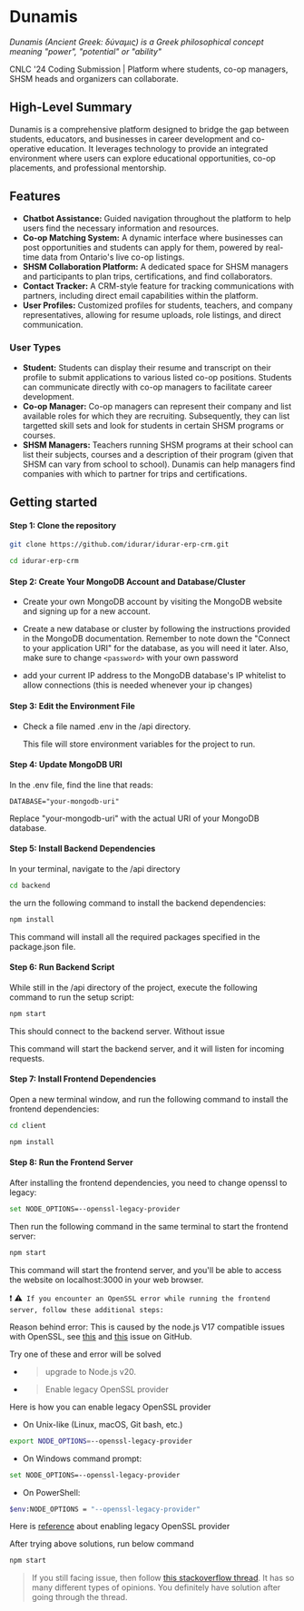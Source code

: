 # Dunamis
_Dunamis (Ancient Greek: δύναμις) is a Greek philosophical concept meaning "power", "potential" or "ability"_

CNLC '24 Coding Submission | Platform where students, co-op managers, SHSM heads and organizers can collaborate.
## High-Level Summary
Dunamis is a comprehensive platform designed to bridge the gap between students, educators, and businesses in career development and co-operative education. 
It leverages technology to provide an integrated environment where users can explore educational opportunities, co-op placements, and professional mentorship.
## Features
- **Chatbot Assistance:** Guided navigation throughout the platform to help users find the necessary information and resources.
- **Co-op Matching System:** A dynamic interface where businesses can post opportunities and students can apply for them, powered by real-time data from Ontario's live co-op listings.
- **SHSM Collaboration Platform:** A dedicated space for SHSM managers and participants to plan trips, certifications, and find collaborators.
- **Contact Tracker:** A CRM-style feature for tracking communications with partners, including direct email capabilities within the platform.
- **User Profiles:** Customized profiles for students, teachers, and company representatives, allowing for resume uploads, role listings, and direct communication.
### User Types
- **Student:** Students can display their resume and transcript on their profile to submit applications to various listed co-op positions. Students can communicate directly with co-op managers to facilitate career development.
- **Co-op Manager:** Co-op managers can represent their company and list available roles for which they are recruiting. Subsequently, they can list targetted skill sets and look for students in certain SHSM programs or courses.
- **SHSM Managers:** Teachers running SHSM programs at their school can list their subjects, courses and a description of their program (given that SHSM can vary from school to school). Dunamis can help managers find companies with which to partner for trips and certifications.
## Getting started

#### Step 1: Clone the repository

```bash
git clone https://github.com/idurar/idurar-erp-crm.git
```

```bash
cd idurar-erp-crm
```
#### Step 2: Create Your MongoDB Account and Database/Cluster

- Create your own MongoDB account by visiting the MongoDB website and signing up for a new account.

- Create a new database or cluster by following the instructions provided in the MongoDB documentation. Remember to note down the "Connect to your application URI" for the database, as you will need it later. Also, make sure to change `<password>` with your own password

- add your current IP address to the MongoDB database's IP whitelist to allow connections (this is needed whenever your ip changes)

#### Step 3: Edit the Environment File

- Check a file named .env in the /api directory.

  This file will store environment variables for the project to run.

#### Step 4: Update MongoDB URI

In the .env file, find the line that reads:

`DATABASE="your-mongodb-uri"`

Replace "your-mongodb-uri" with the actual URI of your MongoDB database.
#### Step 5: Install Backend Dependencies

In your terminal, navigate to the /api directory

```bash
cd backend
```

the urn the following command to install the backend dependencies:

```bash
npm install
```

This command will install all the required packages specified in the package.json file.

#### Step 6: Run Backend Script

While still in the /api directory of the project, execute the following command to run the setup script:

```bash
npm start
```

This should connect to the backend server. Without issue

This command will start the backend server, and it will listen for incoming requests.
#### Step 7: Install Frontend Dependencies

Open a new terminal window, and run the following command to install the frontend dependencies:

```bash
cd client
```

```bash
npm install
```

#### Step 8: Run the Frontend Server

After installing the frontend dependencies, you need to change openssl to legacy:
```bash
set NODE_OPTIONS=--openssl-legacy-provider
```
Then run the following command in the same terminal to start the frontend server:

```bash
npm start
```

This command will start the frontend server, and you'll be able to access the website on localhost:3000 in your web browser.

:exclamation: :warning:` If you encounter an OpenSSL error while running the frontend server, follow these additional steps:`

Reason behind error: This is caused by the node.js V17 compatible issues with OpenSSL, see [this](https://github.com/nodejs/node/issues/40547) and [this](https://github.com/webpack/webpack/issues/14532) issue on GitHub.

Try one of these and error will be solved

- > upgrade to Node.js v20.

- > Enable legacy OpenSSL provider

Here is how you can enable legacy OpenSSL provider

- On Unix-like (Linux, macOS, Git bash, etc.)

```bash
export NODE_OPTIONS=--openssl-legacy-provider
```

- On Windows command prompt:

```bash
set NODE_OPTIONS=--openssl-legacy-provider
```

- On PowerShell:

```bash
$env:NODE_OPTIONS = "--openssl-legacy-provider"
```

Here is [reference](https://github.com/webpack/webpack/issues/14532#issuecomment-947012063) about enabling legacy OpenSSL provider

After trying above solutions, run below command

```bash
npm start
```

> If you still facing issue, then follow [this stackoverflow thread](https://stackoverflow.com/questions/69692842/error-message-error0308010cdigital-envelope-routinesunsupported). It has so many different types of opinions. You definitely have solution after going through the thread.
